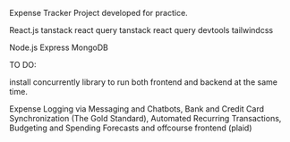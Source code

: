 Expense Tracker Project developed for practice.

React.js
tanstack react query
tanstack react query devtools
tailwindcss

Node.js
Express
MongoDB

TO DO:

install concurrently library to run both frontend and backend at the same time.

Expense Logging via Messaging and Chatbots,
Bank and Credit Card Synchronization (The Gold Standard),
Automated Recurring Transactions,
Budgeting and Spending Forecasts
and offcourse frontend
(plaid)
